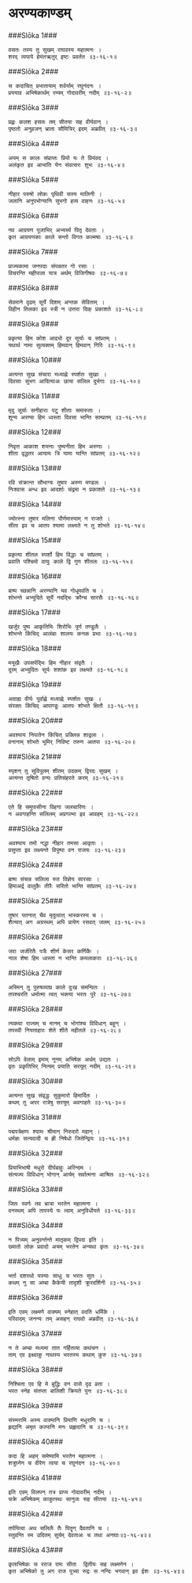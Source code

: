 अरण्यकाण्डम्
===============================


###Slōka 1###


    वसतः तस्य तु सुखम् राघवस्य महात्मनः ।
    शरद् व्यपाये हेमंतऋतुर् इष्टः प्रवर्तत ॥३-१६-१॥


###Slōka 2###


    स कदाचित् प्रभातायाम् शर्वर्याम् रघुनंदनः ।
    प्रययाव अभिषेकार्थम् रम्यम् गोदावरीम् नदीम् ॥३-१६-२॥


###Slōka 3###


    प्रह्वः कलश हसतः तम् सीतया सह वीर्यवान् ।
    पृष्ठतो अनुव्रजन् भ्राता सौमित्रिर् इदम् अब्रवीत् ॥३-१६-३॥


###Slōka 4###


    अयम् स कालः संप्राप्तः प्रियो यः ते प्रियंवद ।
    अलंकृत इव आभाति येन संवत्सरः शुभः ॥३-१६-४॥


###Slōka 5###


    नीहार परुषो लोकः पृथिवी सस्य मालिनी ।
    जलानि अनुपभोग्यानि सुभगो हव्य वाहनः ॥३-१६-५॥


###Slōka 6###


    नव आग्रयण पूजाभिर् अभ्यर्च्य पितृ देवताः ।
    कृत आग्रयणकाः काले सन्तो विगत कल्मषाः ॥३-१६-६॥


###Slōka 7###


    प्राज्यकामा जनपदाः संपन्नतर गो रसाः ।
    विचरन्ति महीपाला यात्र अर्थम् विजिगीषवः ॥३-१६-७॥


###Slōka 8###


    सेवमाने दृढम् सूर्ये दिशम् अन्तक सेविताम् ।
    विहीन तिलका इव स्त्री न उत्तरा दिक् प्रकाशते ॥३-१६-८॥


###Slōka 9###


    प्रकृत्या हिम कोश आढ्यो दूर सूर्याः च सांप्रतम् ।
    यथार्थ नामा सुव्यक्तम् हिमवान् हिमवान् गिरिः ॥३-१६-९॥


###Slōka 10###


    अत्यन्त सुख संचारा मध्याह्ने स्पर्शतः सुखाः ।
    दिवसाः सुभग आदित्याअः छाया सलिल दुर्भगाः ॥३-१६-१०॥


###Slōka 11###


    मृदु सूर्याः सनीहाराः पटु शीताः समारुताः ।
    शून्य अरण्या हिम ध्वस्ता दिवसा भान्ति साम्प्रतम् ॥३-१६-११॥


###Slōka 12###


    निवृत्त आकाश शयनाः पुष्यनीता हिम अरुणाः ।
    शीता वृद्धतर आयामः त्रि यामा यान्ति सांप्रतम् ॥३-१६-१२॥


###Slōka 13###


    रवि संक्रान्त सौभाग्यः तुषार अरुण मण्डलः ।
    निःश्वास अन्ध इव आदर्शाः चंद्रमा न प्रकाशते ॥३-१६-१३॥


###Slōka 14###


    ज्योत्स्ना तुषार मलिना पौर्णमास्याम् न राजते ।
    सीता इव च आतप श्यामा लक्ष्यते न तु शोभते ॥३-१६-१४॥


###Slōka 15###


    प्रकृत्या शीतल स्पर्शो हिम विद्धाः च सांप्रतम् ।
    प्रवाति पश्चिमो वायुः काले द्वि गुण शीतलः ॥३-१६-१५॥


###Slōka 16###


    बाष्प च्छन्नानि अरण्यानि यव गोधूमवंति च ।
    शोभन्ते अभ्युदिते सूर्ये नदद्भिः क्रौन्च सारसैः ॥३-१६-१६॥


###Slōka 17###


    खर्जूर पुष्प आकृतिभिः शिरोभिः पूर्ण तण्डुलैः ।
    शोभन्ते किंचिद् आलंबाः शालयः कनक प्रभाः ॥३-१६-१७॥


###Slōka 18###


    मयूखैः उपसर्पद्भिः हिम नीहार संवृतैः ।
    दूरम् अभ्युदितः सूर्यः शशांक इव लक्ष्यते ॥३-१६-१८॥


###Slōka 19###


    अग्राह्य वीर्यः पूर्वाह्णे मध्याह्ने स्पर्शतः सुखः ।
    संरक्तः किंचिद् आपाण्डुः आतपः शोभते क्षितौ ॥३-१६-१९॥


###Slōka 20###


    अवश्याय निपातेन किंचित् प्रक्लिन्न शाद्वला ।
    वनानाम् शोभते भूमिर् निविष्ट तरुण आतपा ॥३-१६-२०॥


###Slōka 21###


    स्पृशन् तु सुविपुलम् शीतम् उदकम् द्विरदः सुखम् ।
    अत्यन्त तृषितो वन्यः प्रतिसंहरते करम् ॥३-१६-२१॥


###Slōka 22###


    एते हि समुपासीना विहगा जलचारिणः ।
    न अवगाहन्ति सलिलम् अप्रगल्भा इव आवहम् ॥३-१६-२२॥


###Slōka 23###


    अवश्याय तमो नद्धा नीहार तमसा आवृताः ।
    प्रसुप्ता इव लक्ष्यन्ते विपुष्पा वन राजयः ॥३-१६-२३॥


###Slōka 24###


    बाष्प संचन्न सलिला रुत विज्ञेय सारसाः ।
    हिमाअर्द्र वालुकैः तीरैः सरितो भान्ति सांप्रतम् ॥३-१६-२४॥


###Slōka 25###


    तुषार पतनात् चैव मृदुत्वात् भास्करस्य च ।
    शैत्यात् अग अग्रस्थम् अपि प्रायेण रसवत् जलम् ॥३-१६-२५॥


###Slōka 26###


    जरा जर्जरितैः पत्रैः शीर्ण केसर कर्णिकैः ।
    नाल शेषा हिम ध्वस्ता न भान्ति कमलाकराः ॥३-१६-२६॥


###Slōka 27###


    अस्मिन् तु पुरुषव्याघ्र काले दुःख समन्वितः ।
    तपश्चरति धर्मात्मा त्वत् भक्त्या भरतः पुरे ॥३-१६-२७॥


###Slōka 28###


    त्यक्त्वा राज्यम् च मानम् च भोगांश्च विविधान् बहून् ।
    तपस्वी नियताहारः शेते शीते महीतले ॥३-१६-२८॥


###Slōka 29###


    सोऽपि वेलाम् इमाम् नूनम् अभिषेक अर्थम् उद्यतः ।
    वृतः प्रकृतिभिर् नित्यम् प्रयाति सरयूम् नदीम् ॥३-१६-२९॥


###Slōka 30###


    अत्यन्त सुख संवृद्धः सुकुमारो हिमार्दितः ।
    कथम् तु अपर रात्रेषु सरयूम् अवगाहते ॥३-१६-३०॥


###Slōka 31###


    पद्मपत्रेक्षणः श्यामः श्रीमान् निरुदरो महान् ।
    धर्मज्ञः सत्यवादी च ह्री निषेधो जितेन्द्रियः ॥३-१६-३१॥


###Slōka 32###


    प्रियाभिभाषी मधुरो दीर्घबाहुः अरिन्दमः ।
    संत्यज्य विविधान् भोगान् आर्यम् सर्वात्मना आश्रितः ॥३-१६-३२॥


###Slōka 33###


    जितः स्वर्गः तव भ्रात्रा भरतेन महात्मना ।
    वनस्थम् अपि तापस्ये यः त्वाम् अनुविधीयते ॥३-१६-३३॥


###Slōka 34###


    न पित्र्यम् अनुवर्न्तन्ते मातृकम् द्विपदा इति ।
    ख्यातो लोक प्रवादो अयम् भरतेन अन्यथा कृतः ॥३-१६-३४॥


###Slōka 35###


    भर्ता दशरथो यस्याः साधुः च भरतः सुतः ।
    कथम् नु सा अम्बा कैकेयी तादृशी क्रूरदर्शिनी ॥३-१६-३५॥


###Slōka 36###


    इति एवम् लक्ष्मणे वाक्यम् स्नेहात् वदति धर्मिके ।
    परिवादम् जनन्यः तम् असहन् राघवो अब्रवीत् ॥३-१६-३६॥


###Slōka 37###


    न ते अम्बा मध्यमा तात गर्हितव्या कथंचन ।
    ताम् एव इक्ष्वाकु नाथस्य भरतस्य कथाम् कुरु ॥३-१६-३७॥


###Slōka 38###


    निश्चिता एव हि मे बुद्धिः वन वासे दृढ व्रता ।
    भरत स्नेह संतप्ता बालिशी क्रियते पुनः ॥३-१६-३८॥


###Slōka 39###


    संस्मरामि अस्य वाक्यानि प्रियाणि मधुराणि च ।
    हृद्यानि अमृत कल्पानि मनः प्रह्लादानि च ॥३-१६-३९॥


###Slōka 40###


    कदा हि अहम् समेष्यामि भरतेन महात्मना ।
    शत्रुघ्नेन च वीरेण त्वया च रघुनंदन ॥३-१६-४०॥


###Slōka 41###


    इति एवम् विलपन् तत्र प्राप्य गोदावरीम् नदीम् ।
    चक्रे अभिषेकम् काकुत्स्थः सानुजः सह सीतया ॥३-१६-४१॥


###Slōka 42###


    तर्पयित्वा अथ सलिलैः तैः पितॄन् दैवतानि च ।
    स्तुवन्ति स्म उदितम् सूर्यम् देवताअः च तथा अनघाः॥३-१६-४२॥


###Slōka 43###


    कृताभिषेकः स रराज रामः सीता  द्वितीयः सह लक्ष्मणेन ।
    कृत अभिषेको तु अग राज पुत्र्या रुद्रः स नन्दिः भगवान् इव ईशः ॥३-१६-४३॥


